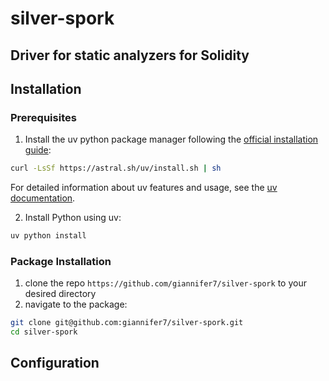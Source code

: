 # silver-spork
## Driver for static analyzers for Solidity

## Installation

### Prerequisites

1. Install the uv python package manager following the [official installation guide](https://docs.astral.sh/uv/getting-started/installation/):

```bash
curl -LsSf https://astral.sh/uv/install.sh | sh
```

For detailed information about uv features and usage, see the [uv documentation](https://docs.astral.sh/uv/).

2. Install Python using uv:

```bash
uv python install
```

### Package Installation

1. clone the repo `https://github.com/giannifer7/silver-spork` to your desired directory
2. navigate to the package:

```bash
git clone git@github.com:giannifer7/silver-spork.git
cd silver-spork
```

## Configuration

